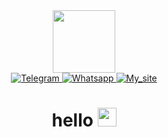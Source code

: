 <div id="header" align="center">
  <img src="https://media.giphy.com/media/13HgwGsXF0aiGY/giphy.gif" width="100"/>
  <div id="badges">
    <a href="https://t.me/Zepolly">
      <img src="https://img.shields.io/badge/Telegram-blue?logo=Telegram&logoColor=white&style=for-the-badge" alt="Telegram"/>
    </a>
    <a href="https://api.whatsapp.com/send/?phone=79999758285&text&app_absent=0">
      <img src="https://img.shields.io/badge/WHATsapp-green?logo=Whatsapp&logoColor=white&style=for-the-badge" alt="Whatsapp"/>
    </a>
    <a href="https://zepolly.ru/">
      <img src="https://img.shields.io/badge/Zepolly-blueviolet?logo=Circle&logoColor=white&style=for-the-badge" alt="My_site"/>
    </a>
  </div>
  <img src="https://komarev.com/ghpvc/?username=zepolly&style=flat-square&color=blue" alt=""/>
  <h1>
    hello
    <img src="https://media.giphy.com/media/hvRJCLFzcasrR4ia7z/giphy.gif" width="30px"/>
  </h1>
</div>
